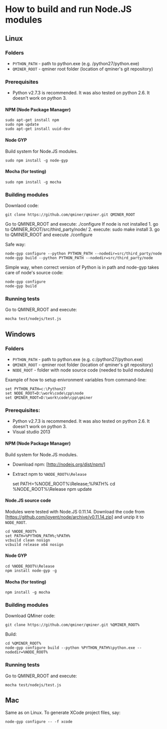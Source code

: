 # How to build and run Node.JS modules

## Linux

### Folders

 - `PYTHON_PATH` - path to python.exe (e.g. /python27/python.exe)
 - `QMINER_ROOT` - qminer root folder (location of qminer's git repository)

### Prerequisites

 - Python v2.7.3 is recommended. It was also tested on python 2.6. It doesn't work on python 3.

#### NPM (Node Package Manager)

	sudo apt-get install npm
	sudo npm update
	sudo apt-get install uuid-dev

#### Node GYP

Build system for Node.JS modules.

	sudo npm install -g node-gyp

#### Mocha (for testing)

	sudo npm install -g mocha


### Building modules

Downlaod code:

	git clone https://github.com/qminer/qminer.git QMINER_ROOT

Go to QMINER_ROOT and execute:
	./configure
If node is not installed
	1. go to QMINER_ROOT/src/third_party/node/
	2. execute: 
		sudo make install
	3. go to QMINER_ROOT and execute
		./configure



Safe way:

	node-gyp configure --python PYTHON_PATH --nodedir=src/third_party/node
	node-gyp build --python PYTHON_PATH --nodedir=src/third_party/node

Simple way, when correct version of Python is in path and node-gyp takes care of node's source code:

	node-gyp configure
	node-gyp build

### Running tests

Go to QMINER_ROOT and execute:

	mocha test/nodejs/test.js


## Windows

### Folders

 - `PYTHON_PATH` - path to python.exe (e.g. c:/python27/python.exe)
 - `QMINER_ROOT` - qminer root folder (location of qminer's git repository)
 - `NODE_ROOT`   - folder with node source code (needed to build modules)

Example of how to setup enivronment variables from command-line:

	set PYTHON_PATH=c:\Python27
	set NODE_ROOT=D:\work\code\cpp\node
	set QMINER_ROOT=D:\work\code\cpp\qminer

### Prerequisites:

 - Python v2.7.3 is recommended. It was also tested on python 2.6. It doesn't work on python 3.
 - Visual studio 2013

#### NPM (Node Package Manager)

Build system for Node.JS modules.

- Download npm: [http://nodejs.org/dist/npm/]
- Extract npm to `%NODE_ROOT%\Release`

	set PATH=%NODE_ROOT%\Release;%PATH%
	cd %NODE_ROOT%\Release
	npm update

#### Node.JS source code

Modules were tested with Node.JS 0.11.14. Download the code from [https://github.com/joyent/node/archive/v0.11.14.zip] and unzip it to `NODE_ROOT`.

	cd %NODE_ROOT%
	set PATH=%PYTHON_PATH%;%PATH%
	vcbuild clean nosign
	vcbuild release x64 nosign

#### Node GYP

	cd %NODE_ROOT%\Release
	npm install node-gyp -g

#### Mocha (for testing)

	npm install -g mocha

### Building modules

Download QMiner code:

	git clone https://github.com/qminer/qminer.git %QMINER_ROOT%

Build:

	cd %QMINER_ROOT%
	node-gyp configure build --python %PYTHON_PATH%\python.exe --nodedir=%NODE_ROOT%


### Running tests

Go to QMINER_ROOT and execute:

	mocha test/nodejs/test.js


## Mac

Same as on Linux. To generate XCode project files, say:

	node-gyp configure -- -f xcode
